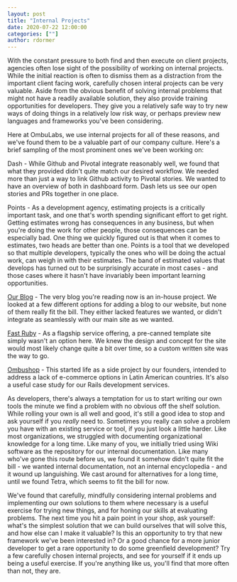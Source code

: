 ```yaml
---
layout: post
title: "Internal Projects"
date: 2020-07-22 12:00:00
categories: [""]
author: rdormer
---
```


With the constant pressure to both find and then execute on client
projects, agencies often lose sight of the possibility of working on
internal projects. While the initial reaction is often to dismiss them
as a distraction from the important client facing work, carefully
chosen interal projects can be very valuable. Aside from the obvious
benefit of solving internal problems that might not have a readily
available solution, they also provide training opportunities for
developers. They give you a relatively safe way to try new ways of
doing things in a relatively low risk way, or perhaps preview new
languages and frameworks you've been considering.

<!--more-->

Here at OmbuLabs, we use internal projects for all of these reasons,
and we've found them to be a valuable part of our company culture.
Here's a brief sampling of the most prominent ones we've been working
on:

Dash - While Github and Pivotal integrate reasonably well, we found
that what they provided didn't quite match our desired workflow. We
needed more than just a way to link Github activity to Pivotal
stories.  We wanted to have an overview of both in dashboard form.
Dash lets us see our open stories and PRs together in one place.

Points - As a development agency, estimating projects is a critically
important task, and one that's worth spending significant effort to
get right. Getting estimates wrong has consequences in any business,
but when you're doing the work for other people, those consequences
can be especially bad. One thing we quickly figured out is that when
it comes to estimates, two heads are better than one. Points is a tool
that we developed so that multiple developers, typically the ones who
will be doing the actual work, can weigh in with their estimates. The
band of estimated values that develops has turned out to be
surprisingly accurate in most cases - and those cases where it hasn't
have invariably been important learning opportunities.

[Our Blog](https://www.ombulabs.com/blog) - The very blog you're
reading now is an in-house project. We looked at a few different
options for adding a blog to our website, but none of them really fit
the bill. They either lacked features we wanted, or didn't integrate
as seamlessly with our main site as we wanted.

[Fast Ruby](https://fastruby.io) - As a flagship service offering, a
pre-canned template site simply wasn't an option here. We knew the
design and concept for the site would most likely change quite a bit
over time, so a custom written site was the way to go.

[Ombushop](http://www.ombushop.com) - This started life as a side
project by our founders, intended to address a lack of e-commerce
options in Latin American countries. It's also a useful case study for
our Rails development services.

As developers, there's always a temptation for us to start writing our
own tools the minute we find a problem with no obvious off the shelf
solution. While rolling your own is all well and good, it's still a
good idea to stop and ask yourself if you *really* need to. Sometimes
you really can solve a problem you have with an existing service or
tool, if you just look a little harder. Like most organizations, we
struggled with documenting organizational knowledge for a long time.
Like many of you, we initially tried using Wiki software as the
repository for our internal documentation. Like many who've gone this
route before us, we found it somehow didn't quite fit the bill - we
wanted internal documentation, not an internal encyclopedia - and it
wound up languishing. We cast around for alternatives for a long time,
until we found Tetra, which seems to fit the bill for now.

We've found that carefully, mindfully considering internal problems
and implementing our own solutions to them where necessary is a useful
exercise for trying new things, and for honing our skills at
evaluating problems. The next time you hit a pain point in your shop,
ask yourself: what's the simplest solution that we can build ourselves
that will solve this, and how else can I make it valuable? Is this an
opportunity to try that new framework we've been interested in? Or a
good chance for a more junior developer to get a rare opportunity to
do some greenfield development? Try a few carefully chosen internal
projects, and see for yourself if it ends up being a useful exercise.
If you're anything like us, you'll find that more often than not, they
are.
